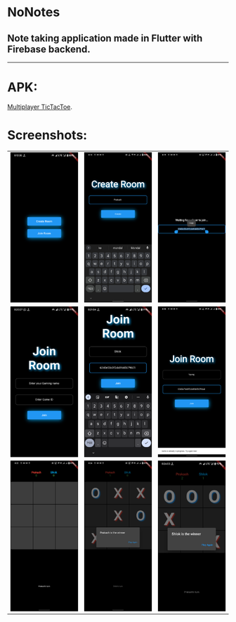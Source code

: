 # NoNotes

## Note taking application made in Flutter with Firebase backend. <br>

***
# APK: 
[Multiplayer TicTacToe](https://github.com/ShlokBharadwaj/no-notes/releases/tag/v1.0.0).


# Screenshots: <br>
<table style={border: "none"}>
<tr>
<td><img src="assets/screenshots/homescreen_redmi.png" alt="Game Homescreen"></td>
<td><img src="assets/screenshots/create_room_name.png" alt="Game room creation screen"></td>
<td><img src="assets/screenshots/create_room_copy_id.png" alt="Copy Game Id and send to friend"></td>
</tr>

<tr>
<td><img src="assets/screenshots/join_room.png" alt="Join room screen"></td>
<td><img src="assets/screenshots/join_room_id_name.png" alt="Join room crediantials from friend"></td>
<td><img src="assets/screenshots/already_2_players.png" alt="No more than 2 players can join"></td>
</tr>

<tr>
<td><img src="assets/screenshots/host_tictactoe.png" alt="One who creates the room starts the game"></td>
<td><img src="assets/screenshots/host_win.png" alt="Host winner"></td>
<td><img src="assets/screenshots/winner_tictactoe.png" alt="Friend winner"></td>
</tr>

</table>